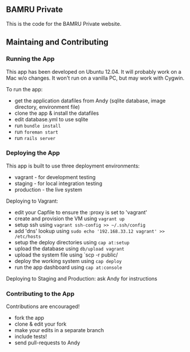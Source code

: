 ## BAMRU Private

This is the code for the BAMRU Private website.

## Maintaing and Contributing 

### Running the App

This app has been developed on Ubuntu 12.04.  It will probably
work on a Mac w/o changes.  It won't run on a vanilla PC, but
may work with Cygwin.

To run the app:
- get the application datafiles from Andy (sqlite database, image directory, environment file)
- clone the app & install the datafiles
- edit database.yml to use sqlite
- run `bundle install`
- run `foreman start`
- run `rails server`

### Deploying the App

This app is built to use three deployment environments:
- vagrant - for development testing
- staging - for local integration testing
- production - the live system

Deploying to Vagrant:
- edit your Capfile to ensure the :proxy is set to 'vagrant'
- create and provision the VM using `vagrant up`
- setup ssh using `vagrant ssh-config >> ~/.ssh/config`
- add 'dns' lookup using `sudo echo '192.168.33.12 vagrant' >> /etc/hosts`
- setup the deploy directories using `cap at:setup`
- upload the database using `db/upload vagrant`
- upload the system file using `scp -r public/
- deploy the working system using `cap deploy`
- run the app dashboard using `cap at:console`

Deploying to Staging and Production: ask Andy for instructions

### Contributing to the App

Contributions are encouraged!
- fork the app
- clone & edit your fork
- make your edits in a separate branch
- include tests!
- send pull-requests to Andy

